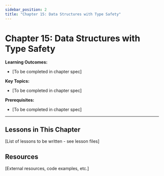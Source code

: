 ```yaml
---
sidebar_position: 2
title: "Chapter 15: Data Structures with Type Safety"
---
```


# Chapter 15: Data Structures with Type Safety

**Learning Outcomes:**
- [To be completed in chapter spec]

**Key Topics:**
- [To be completed in chapter spec]

**Prerequisites:**
- [To be completed in chapter spec]

---

## Lessons in This Chapter

[List of lessons to be written - see lesson files]

## Resources

[External resources, code examples, etc.]
